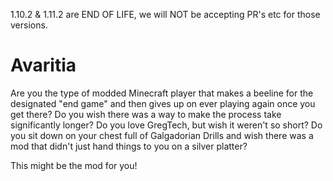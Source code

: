  1.10.2 & 1.11.2 are END OF LIFE, we will NOT be accepting PR's etc for those versions.

# Avaritia
Are you the type of modded Minecraft player that makes a beeline for the designated "end game" and then gives up on ever playing again once you get there? Do you wish there was a way to make the process take significantly longer? Do you love GregTech, but wish it weren't so short? Do you sit down on your chest full of Galgadorian Drills and wish there was a mod that didn't just hand things to you on a silver platter?

This might be the mod for you!


